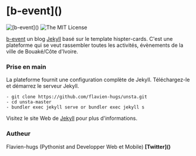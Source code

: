 [b-event](<a href="https://flavien-hugs.github.io/b-event/" target="_blank"></a>)&nbsp;
=====

![[b-event](<a href="https://flavien-hugs.github.io/b-event/" target="_blank"></a>)](https://img.shields.io/badge/unsta-live--demo-orange.svg?style=flat)
![The MIT License](http://img.shields.io/badge/License-MIT-green.svg?style=flat)

[b-event](https://flavien-hugs.github.io/b-event/) un blog [Jekyll](http://jekyllrb.com/) basé sur le template hispter-cards. C'est une plateforme qui se veut rassembler toutes les activités, évènements de la ville de Bouaké/Côte d'Ivoire.

### Prise en main

La plateforme fournit une configuration complète de Jekyll. Téléchargez-le et démarrez le serveur Jekyll.

    - git clone https://github.com/flavien-hugs/unsta.git
    - cd unsta-master
    - bundler exec jekyll serve or bundler exec jekyll s

Visitez le site Web de [Jekyll](http://jekyllrb.com/) pour plus d'informations.

### Autheur
Flavien-hugs (Pythonist and Developper Web et Mobile)
**[Twitter](<a href="https://twitter.com/flavien_hugs" target="_blank"></a>)**
